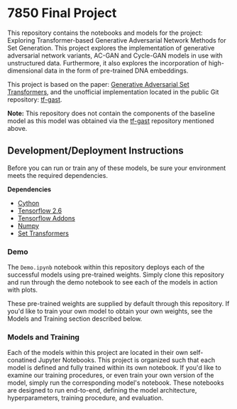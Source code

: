 # 7850 Final Project

This repository contains the notebooks and models for the project: Exploring Transformer-based Generative Adversarial Network Methods for Set Generation. This project explores the implementation of generative adversarial network variants, AC-GAN and Cycle-GAN models in use with unstructured data. Furthermore, it also explores the incorporation of high-dimensional data in the form of pre-trained DNA embeddings.

This project is based on the paper: [Generative Adversarial Set Transformers](https://www.ml.informatik.tu-darmstadt.de/papers/stelzner2020ood_gast.pdf), and the unofficial implementation located in the public Git repository: [tf-gast](https://github.com/DLii-Research/tf-gast).

**Note:** This repository does not contain the components of the baseline model as this model was obtained via the [tf-gast](https://github.com/DLii-Research/tf-gast) repository mentioned above.

## Development/Deployment Instructions

Before you can run or train any of these models, be sure your environment meets the required dependencies.

**Dependencies**

- [Cython](https://cython.org/)
- [Tensorflow 2.6](https://www.tensorflow.org/)
- [Tensorflow Addons](https://www.tensorflow.org/addons)
- [Numpy](https://numpy.org/)
- [Set Transformers](https://github.com/DLii-Research/tf-set-transformer)

### Demo

The `Demo.ipynb` notebook within this repository deploys each of the successful models using pre-trained weights. Simply clone this repository and run through the demo notebook to see each of the models in action with plots.

These pre-trained weights are supplied by default through this repository. If you'd like to train your own model to obtain your own weights, see the Models and Training section described below.

### Models and Training

Each of the models within this project are located in their own self-conatined Jupyter Notebooks. This project is organized such that each model is defined and fully trained within its own notebook. If you'd like to examine our training procedures, or even train your own version of the model, simply run the corresponding model's notebook. These notebooks are designed to run end-to-end, defining the model architecture, hyperparameters, training procedure, and evaluation.